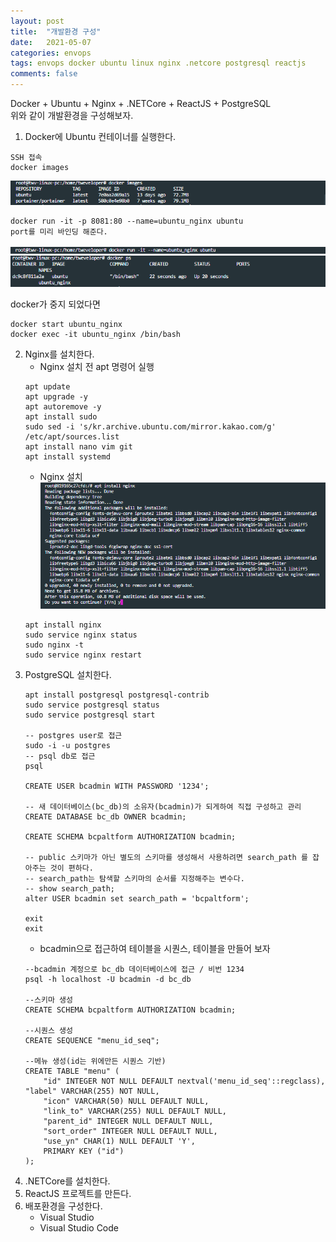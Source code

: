 ```yaml
---
layout: post
title:  "개발환경 구성"
date:   2021-05-07
categories: envops
tags: envops docker ubuntu linux nginx .netcore postgresql reactjs
comments: false
---
```


Docker + Ubuntu + Nginx + .NETCore + ReactJS + PostgreSQL  
위와 같이 개발환경을 구성해보자.

1. Docker에 Ubuntu 컨테이너를 실행한다.

```
SSH 접속
docker images
```
![docker images](/assets/img/envops/ubuntu-nginx/docker-images.png)
```
docker run -it -p 8081:80 --name=ubuntu_nginx ubuntu
port를 미리 바인딩 해준다.
```
![docker run](/assets/img/envops/ubuntu-nginx/docker-run.png)
![docker ps](/assets/img/envops/ubuntu-nginx/docker-ps.png)

docker가 중지 되었다면
```
docker start ubuntu_nginx
docker exec -it ubuntu_nginx /bin/bash
```
2. Nginx를 설치한다.
    - Nginx 설치 전 apt 명령어 실행
    ```
    apt update
    apt upgrade -y
    apt autoremove -y
    apt install sudo
    sudo sed -i 's/kr.archive.ubuntu.com/mirror.kakao.com/g' /etc/apt/sources.list
    apt install nano vim git
    apt install systemd
    ```
    - Nginx 설치
    ![install nginx](/assets/img/envops/ubuntu-nginx/apt-install-nginx.PNG)
    ```
    apt install nginx
    sudo service nginx status
    sudo nginx -t
    sudo service nginx restart
    ```
3. PostgreSQL 설치한다.
    ```
    apt install postgresql postgresql-contrib
    sudo service postgresql status
    sudo service postgresql start

    -- postgres user로 접근
    sudo -i -u postgres
    -- psql db로 접근
    psql

    CREATE USER bcadmin WITH PASSWORD '1234';
 
    -- 새 데이터베이스(bc_db)의 소유자(bcadmin)가 되게하여 직접 구성하고 관리
    CREATE DATABASE bc_db OWNER bcadmin;
    
    CREATE SCHEMA bcpaltform AUTHORIZATION bcadmin;

    -- public 스키마가 아닌 별도의 스키마를 생성해서 사용하려면 search_path 를 잡아주는 것이 편하다.
    -- search_path는 탐색할 스키마의 순서를 지정해주는 변수다.
    -- show search_path;
    alter USER bcadmin set search_path = 'bcpaltform';
    
    exit
    exit

    ```
    - bcadmin으로 접근하여 테이블을 시퀀스, 테이블을 만들어 보자
    ```
    --bcadmin 계정으로 bc_db 데이터베이스에 접근 / 비번 1234
    psql -h localhost -U bcadmin -d bc_db

    --스키마 생성
    CREATE SCHEMA bcpaltform AUTHORIZATION bcadmin;

    --시퀀스 생성
    CREATE SEQUENCE "menu_id_seq";

    --메뉴 생성(id는 위에만든 시퀀스 기반)
    CREATE TABLE "menu" (
        "id" INTEGER NOT NULL DEFAULT nextval('menu_id_seq'::regclass), "label" VARCHAR(255) NOT NULL,
        "icon" VARCHAR(50) NULL DEFAULT NULL,
        "link_to" VARCHAR(255) NULL DEFAULT NULL,
        "parent_id" INTEGER NULL DEFAULT NULL,
        "sort_order" INTEGER NULL DEFAULT NULL,
        "use_yn" CHAR(1) NULL DEFAULT 'Y',
        PRIMARY KEY ("id")
    );
    ```
4. .NETCore를 설치한다.
5. ReactJS 프로젝트를 만든다.
6. 배포환경을 구성한다.
    - Visual Studio
    - Visual Studio Code
